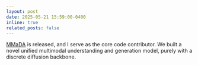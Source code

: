 ```yaml
---
layout: post
date: 2025-05-21 15:59:00-0400
inline: true
related_posts: false
---
```


[MMaDA](https://github.com/Gen-Verse/MMaDA) is released, and I serve as the core code contributor. We built a novel unified multimodal understanding and generation model, purely with a discrete diffusion backbone. 
